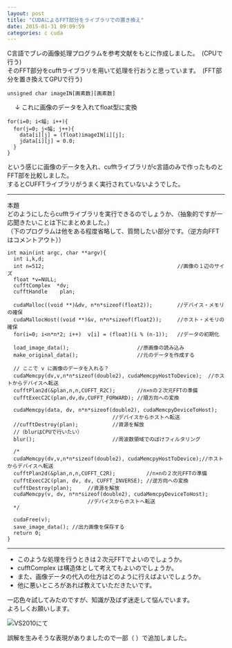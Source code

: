 ```yaml
---
layout: post
title: "CUDAによるFFT部分をライブラリでの置き換え"
date: 2015-01-31 09:09:59
categories: c cuda
---
```

<p>C言語でブレの画像処理プログラムを参考文献をもとに作成しました。　(CPUで行う)<br>
そのFFT部分をcufftライブラリを用いて処理を行おうと思っています。　(FFT部分を置き換えてGPUで行う)</p>

<pre><code>unsigned char imageIN[画素数][画素数]
</code></pre>

<p>　         ↓  これに画像のデータを入れてfloat型に変換</p>

<pre><code>for(i=0; i&lt;幅; i++){
  for(j=0; j&lt;幅; j++){
    data[i][j] = (float)imageIN[i][j];
    jdata[i][j] = 0.0;
  }
}
</code></pre>

<p>という感じに画像のデータを入れ、cufftライブラリがc言語のみで作ったものとFFT部を比較しました。<br>
するとCUFFTライブラリがうまく実行されていないようでした。</p>

<hr>

<p>本題<br>
  どのようにしたらcufftライブラリを実行できるのでしょうか、（抽象的ですが一応聞きたいことは下にまとめました。）<br>
  （下のプログラムは他をある程度省略して、質問したい部分です。（逆方向FFTはコメントアウト））</p>

<pre><code>int main(int argc, char **argv){
  int i,k,d;
  int n=512;                                           //画像の１辺のサイズ
  float *v=NULL;
  cufftComplex  *dv;
  cufftHandle    plan;

  cudaMalloc((void **)&amp;dv, n*n*sizeof(float2));        //デバイス・メモリの確保
  cudaMallocHost((void **)&amp;v, n*n*sizeof(float2));     //ホスト・メモリの確保
  for(i=0; i&lt;n*n*2; i++)  v[i] = (float)(i % (n-1));   //データの初期化

  load_image_data();                      //原画像の読み込み
  make_original_data();                   //元のデータを作成する

  // ここで v に画像のデータを入れる？
  cudaMemcpy(dv,v,n*n*sizeof(double2), cudaMemcpyHostToDevice);  //ホストからデバイスへ転送
  cufftPlan2d(&amp;plan,n,n,CUFFT_R2C);       //n×nの２次元FFTの準備
  cufftExecC2C(plan,dv,dv,CUFFT_FORWARD); //順方向への変換

  cudaMemcpy(data, dv, n*n*sizeof(double2), cudaMemcpyDeviceToHost);
                                  //デバイスからホストへ転送
  //cufftDestroy(plan);           //資源を解放
  //（blurはCPUで行いたい）
  blur();                         //周波数領域でのぼけフィルタリング

  /*
  cudaMemcpy(dv,v,n*n*sizeof(double2), cudaMemcpyHostToDevice);//ホストからデバイスへ転送
  cufftPlan2d(&amp;plan,n,n,CUFFT_C2R);          //n×nの２次元FFTの準備
  cufftExecC2C(plan, dv, dv, CUFFT_INVERSE); //逆方向への変換
  cufftDestroy(plan);     //資源を解放
  cudaMemcpy(v, dv, n*n*sizeof(double2), cudaMemcpyDeviceToHost);
                          //デバイスからホストへ転送
  */

  cudaFree(v);
  save_image_data(); //出力画像を保存する
  return 0;
}
</code></pre>

<hr>

<ul>
<li>このような処理を行うときは２次元FFTでよいのでしょうか。</li>
<li>cufftComplex は構造体として考えてもよいのでしょうか。</li>
<li>また、画像データの代入の仕方はどのように行えばよいでしょうか。</li>
<li>他に悪いところがあれば教えていただきたいです。</li>
</ul>

<p>一応色々試してみたのですが、知識が及ばず迷走して悩んでいます。<br>
よろしくお願いします。</p>

<p><img src="https://i.stack.imgur.com/lmNDt.png" alt="VS2010にて"></p>

<p>誤解を生みそうな表現がありましたので一部（ ）で追加しました。</p>
